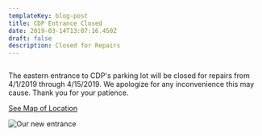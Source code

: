 ```yaml
---
templateKey: blog-post
title: CDP Entrance Closed
date: 2019-03-14T13:07:16.450Z
draft: false
description: Closed for Repairs
---
```

![]()

The eastern entrance to CDP's parking lot will be closed for repairs from 4/1/2019 through 4/15/2019. We apologize for any inconvenience this may cause. Thank you for your patience.

[See Map of Location](/map?layer=Advisory&feature=2)

![](/img/pkglotconst.jpeg "Our new entrance")

![]()
